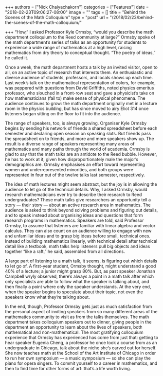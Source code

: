 +++
authors = ["Nick Chaiyachakorn"]
categories = ["Features"]
date = "2018-02-23T09:06:27-08:00"
image = ""
tags = []
title = "Behind the Scenes of the Math Colloquium"
type = "post"
url = "/2018/02/23/behind-the-scenes-of-the-math-colloquium/"

+++
“How,” I asked Professor Kyle Ormsby, “would you describe the math department colloquium to the Reed community at large?” Ormsby spoke of the math department’s series of talks as an opportunity for students to experience a wide range of mathematics at a high level, raising mathematics from dry theory to conceptual thought. “The poetry of ideas,” he called it.

Once a week, the math department hosts a talk by an invited visitor, open to all, on an active topic of research that interests them. An enthusiastic and diverse audience of students, professors, and locals shows up each time. Last week’s talk on the mathematical representation of colors, for example, was peppered with questions from David Griffiths, noted physics emeritus professor, who slouched in a front-row seat and gave a physicist’s take on how mathematicians (fail to) make sense of physical phenomena. The audience continues to grow: the math department originally met in a lecture room in the physics building, but has since moved to airy Eliot 314 once listeners began sitting on the floor to fit into the audience.

The range of speakers, too, is always growing. Organiser Kyle Ormsby begins by sending his network of friends a shared spreadsheet before each semester and declaring open season on speaking slots. But friends pass the spreadsheet on to friends, and more and more speakers show up. The result is a diverse range of speakers representing many areas of mathematics and many paths through the world of academia. Ormsby is glad to say that the math talks are an antidote to the Reed bubble. However, he has to work at it, given how disproportionately male the major’s demographics are. Ormsby emphasises an effort toward representing women and underrepresented minorities, and both groups were represented in four out of the twelve talks last semester, respectively. 

The idea of math lectures might seem abstract, but the joy is in allowing the audience to let go of the technical details. Why, I asked Ormsby, would research mathematicians ever try to describe their research to Reed undergraduates? These math talks give researchers an opportunity tell a story — their story — about an active research area in mathematics. The audience is asked to think beyond solving problems and figuring out details, and to speak instead about organising ideas and questions that form research programs in mathematics. Speakers are told, said Professor Ormsby, to assume that listeners are familiar with linear algebra and vector calculus. They can also count on an audience willing to engage with new and unfamiliar ideas and to grasp big ideas before small, technical ones. Instead of building mathematics linearly, with technical detail after technical detail like a textbook, math talks help listeners pull big objects and ideas together “like a raft,” he said, assembled from all directions. 

A large part of listening to a math talk, it seems, is figuring out which details to let go of. A first-year student, Ormsby thought, might understand a good 40% of a lecture; a junior might grasp 80%. But, as past speaker Jonathan Campbell wryly observed, there’s always a point in a math talk after which only specialists are able to follow what the speaker is talking about, and then finally a point where only the speaker understands. At the very end, when the speaker begins to speculate about their topic, not even the speakers know what they’re talking about. 

In the end, though, Professor Ormsby gets just as much satisfaction from the personal aspect of inviting speakers from so many different areas of the mathematics community to visit as from the talks themselves. The math department takes colloquium speakers out to dinner, giving people in the department an opportunity to learn about the lives of speakers, both mathematical and non-mathematical. The most gratifying colloquium experience that Ormsby has experienced has come from just that: getting to hear speaker Eugenia Cheng, a professor he once took a course from as an undergraduate in Chicago, talk about the niche she’s carved out for herself. She now teaches math at the School of the Art Institute of Chicago in order to run her own symposium — a music symposium — so she can play the piano for opera singers. To commit yourself to a career in mathematics, and then to find time for other forms of art: that’s a life worth living.